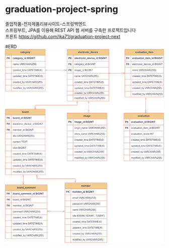 # graduation-project-spring
졸업작품-전자제품리뷰사이트-스프링백엔드  
스프링부트, JPA를 이용해 REST API 웹 서버를 구축한 프로젝트입니다  
프론트 https://github.com/ika71/graduation-project-next

#ERD
![ERD](/readme/ERD.png)